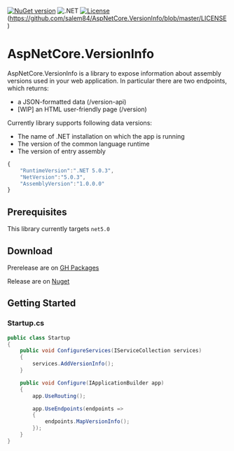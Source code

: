 [![NuGet version](https://buildstats.info/nuget/AspNetCore.VersionInfo)](http://www.nuget.org/packages/AspNetCore.VersionInfo)
![.NET](https://github.com/salem84/AspNetCore.VersionInfo/workflows/.NET/badge.svg)
[![License](https://img.shields.io/badge/License-Apache%202.0-blue.svg)](https://opensource.org/licenses/Apache-2.0)(https://github.com/salem84/AspNetCore.VersionInfo/blob/master/LICENSE)

# AspNetCore.VersionInfo

AspNetCore.VersionInfo is a library to expose information about assembly versions used in your web application. 
In particular there are two endpoints, which returns:
* a JSON-formatted data (/version-api)
* [WIP] an HTML user-friendly page (/version)

Currently library supports following data versions:
* The name of .NET installation on which the app is running
* The version of the common language runtime
* The version of entry assembly

```js
{
    "RuntimeVersion":".NET 5.0.3",
    "NetVersion":"5.0.3",
    "AssemblyVersion":"1.0.0.0"
}
```

## Prerequisites
This library currently targets `net5.0`

## Download

Prerelease are on [GH Packages](https://github.com/salem84?tab=packages&repo_name=AspNetCore.VersionInfo)

Release are on [Nuget](http://www.nuget.org/packages/AspNetCore.VersionInfo)

## Getting Started

### Startup.cs
```csharp
public class Startup
{
    public void ConfigureServices(IServiceCollection services)
    {
        services.AddVersionInfo();
    }

    public void Configure(IApplicationBuilder app)
    {
        app.UseRouting();

        app.UseEndpoints(endpoints =>
        {
            endpoints.MapVersionInfo();
        });
    }
}
```

